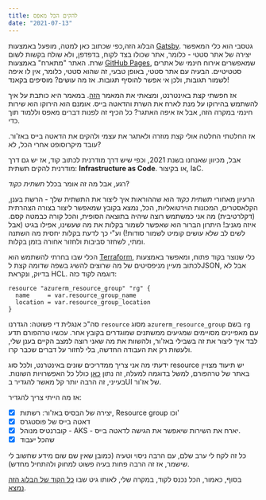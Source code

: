 ```yaml
---
title: להקים הכל מאפס
date: "2021-07-13"
---
```


הבלוג הזה,כפי שכתוב כאן למטה, מופעל באמצעות [Gatsby](https://www.gatsbyjs.com/). גטסבי הוא כלי המאפשר יצירה של אתר סטטי - כלומר, אתר שכולו בצד לקוח, בדפדפן, ולא שולח בקשות לשום שרת. האתר "מתארח" באמצעות [GitHub Pages](https://pages.github.com/), שמאפשרים אירוח חינמי של אתרים סטטיטיים. הבעיה עם אתר סטטי, באופן טבעי, זה שהוא סטטי, כלומר, אין לו איפה לשמור תגובות, ולכן אי אפשר להוסיף תגובות.
אז מה עושים? מוסיפים בקאנד!

אז חפשתי קצת באינטרנט, ומצאתי את המאמר [הזה](https://www.gatsbyjs.com/blog/2019-08-27-roll-your-own-comment-system/). במאמר היא כותבת על איך להשתמש בהירוקו על מנת לארח את השרת והדאטה בייס. אומנם הוא הירוקו הוא שירות חינמי במקרה הזה, אבל אז איפה האתגר? כל הכיף זה לפנות דברים מאפס וללמוד תוך כדי.

אז החלטתי החלטה אולי קצת מוזרה ולאתגר את עצמי ולהקים את הדאטה בייס באז'ור. עובד מיקרוסופט אחרי הכל, לא?

אבל, מכיוון שאנחנו בשנת 2021, וכפי שיש דרך מודרנית לכתוב קוד, אז יש גם דרך מודרנית להקים תשתית:
**Infrastructure as Code**. או בקיצור, IaC.

רגע, אבל מה זה אומר בכלל _תשתית כקוד_?

הרעיון מאחורי _תשתית כקוד_ הוא שההוראות איך ליצור את התשתית שלך - הרשת בענן, הקלאסטרים, המכונות הוירטואליות, הכל, נמצא בקובץ שמאפשר ליצור בצורה הצהרתית (דקלרטיבית) מה אני כמשתמש רוצה שיהיה בתוצאה הסופית, והכל קורה כבמטה קסם. איזה מגניב!
היתרון הברור הוא שאפשר לשמור בקלות את מה שעשינו, אפילו בגיט (אבל לשים לב שלא עושים קומיט לשמור סודות!) וע"י כך לדעת בקלות יחסית מה השתנה ומתי, לשחזר סביבות ולחזור אחורה בזמן בקלות.

הכלי שבו בחרתי להשתמש הוא [Terraform](https://www.terraform.io/), כלי שנוצר בקוד פתוח, ומאפשר באמצעות לכתוב מעיין מניפסיטים של מה שרוצים להשיג בשפה שדומה קצת לJSON, אבל לא בדיוק, ונקראת HCL. דוגמה לקוד
כזה:

<div dir='ltr'>

```hcl
resource "azurerm_resource_group" "rg" {
  name     = var.resource_group_name
  location = var.resource_group_location
}
```

</div>

סה"כ אנגלית די פשוטה: הגדרנו `resource` מסוג `azurerm_resource_group` בשם `rg` עם מאפיינים מסויימים שמגיעים ממשתנים שמוגדרים בקובץ אחר. עכשיו טרהפורם תדע לבד איך ליצור את זה בשבילי באז'ור, ולהשוות את מה שאני רוצה למצב הקיים בענן שלי, ולעשות רק את העבודה החדשה, בלי לחזור על דברים שכבר קרו.

ידעתי מה אני צריך ממדריכים שונים באינטרנט, ולכל סוג resource יש תיעוד מצויין באתר של טרהפורם, למשל בדוגמה למעלה, זה נתון [כאן](https://registry.terraform.io/providers/hashicorp/azurerm/latest/docs/resources/resource_group) כולל כל האפשרויות השונות. בעייני, זה הרבה יותר קל מאשר להגדיר בUI של אז'ור.

אז מה הייתי צריך להגדיר:

- [x] יצירה של הבסיס באז'ור: רשתות, Resource group וכו'
- [x] דאטה בייס של פוסטגרס
- [x] קוברנטיס מנוהל - AKS - יארח את השירות שיאפשר את הגישה לדאטה בייס.
- [x] שהכל יעבוד

כל זה לקח לי ערב שלם, עם הרבה ניסוי וטעיה (כמובן שאין שם שום מידע שחשוב לי שישמר, אז זה הרבה פחות בעיה פשוט למחוק ולהתחיל מחדש).

בסוף, כאמור, הכל נכנס לקוד, במקרה שלי, לאותו גיט שבו [כל הקוד של הבלוג הזה נמצא](https://github.com/assapir/assapir.github.io/tree/main/terraform).

</dir>
